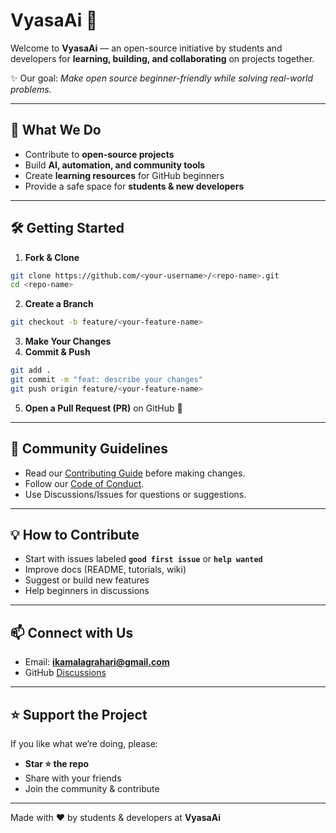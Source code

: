 
# VyasaAi 🌱

Welcome to **VyasaAi** — an open-source initiative by students and developers for **learning, building, and collaborating** on projects together.  

✨ Our goal: *Make open source beginner-friendly while solving real-world problems.*

---

## 🚀 What We Do
- Contribute to **open-source projects**  
- Build **AI, automation, and community tools**  
- Create **learning resources** for GitHub beginners  
- Provide a safe space for **students & new developers**  

---

## 🛠️ Getting Started 
1. **Fork & Clone**
```bash
git clone https://github.com/<your-username>/<repo-name>.git
cd <repo-name>
````

2. **Create a Branch**

```bash
git checkout -b feature/<your-feature-name>
```

3. **Make Your Changes**
4. **Commit & Push**

```bash
git add .
git commit -m "feat: describe your changes"
git push origin feature/<your-feature-name>
```

5. **Open a Pull Request (PR)** on GitHub 🎉

---

## 📜 Community Guidelines

* Read our [Contributing Guide](CONTRIBUTING.md) before making changes.
* Follow our [Code of Conduct](CODE_OF_CONDUCT.md).
* Use Discussions/Issues for questions or suggestions.

---

## 💡 How to Contribute

* Start with issues labeled **`good first issue`** or **`help wanted`**
* Improve docs (README, tutorials, wiki)
* Suggest or build new features
* Help beginners in discussions

---

## 📫 Connect with Us

* Email: **[ikamalagrahari@gmail.com](mailto:ikamalagrahari@gmail.com)**
* GitHub [Discussions](https://github.com/orgs/VyasaAi/discussions)

---

## ⭐ Support the Project

If you like what we’re doing, please:

* **Star ⭐ the repo**
* Share with your friends
* Join the community & contribute

---

Made with ❤️ by students & developers at **VyasaAi**
